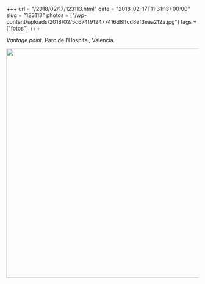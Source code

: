 +++
url = "/2018/02/17/123113.html"
date = "2018-02-17T11:31:13+00:00"
slug = "123113"
photos = ["/wp-content/uploads/2018/02/5c674f912477416d8ffcd8ef3eaa212a.jpg"]
tags = ["fotos"]
+++

*Vantage point*. Parc de l’Hospital, València.

<img src="/wp-content/uploads/2018/02/5c674f912477416d8ffcd8ef3eaa212a.jpg" width="600" height="600" />
